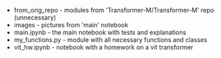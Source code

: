 * from_orig_repo - modules from 'Transformer-M/Transformer-M' repo (unnecessary)
* images - pictures from 'main' notebook
* main.ipynb - the main notebook with tests and explanations
* my_functions.py - module with all necessary functions and classes
* vit_hw.ipynb - notebook with a homework on a vit transformer 
